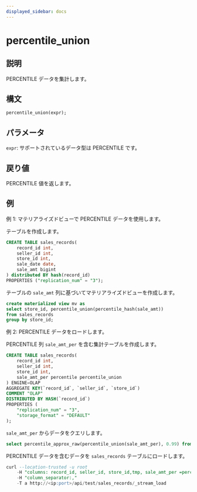 ```yaml
---
displayed_sidebar: docs
---
```


# percentile_union

## 説明

PERCENTILE データを集計します。

## 構文

```sql
percentile_union(expr);
```

## パラメータ

`expr`: サポートされているデータ型は PERCENTILE です。

## 戻り値

PERCENTILE 値を返します。

## 例

例 1: マテリアライズドビューで PERCENTILE データを使用します。

テーブルを作成します。

```sql
CREATE TABLE sales_records(
    record_id int, 
    seller_id int, 
    store_id int, 
    sale_date date, 
    sale_amt bigint
) distributed BY hash(record_id) 
PROPERTIES ("replication_num" = "3");
```

テーブルの `sale_amt` 列に基づいてマテリアライズドビューを作成します。

```sql
create materialized view mv as
select store_id, percentile_union(percentile_hash(sale_amt))
from sales_records
group by store_id;
```

例 2: PERCENTILE データをロードします。

PERCENTILE 列 `sale_amt_per` を含む集計テーブルを作成します。

```sql
CREATE TABLE sales_records(
    record_id int, 
    seller_id int, 
    store_id int, 
    sale_amt_per percentile percentile_union
) ENGINE=OLAP
AGGREGATE KEY(`record_id`, `seller_id`, `store_id`)
COMMENT "OLAP"
DISTRIBUTED BY HASH(`record_id`)
PROPERTIES (
    "replication_num" = "3",
    "storage_format" = "DEFAULT"
);
```

`sale_amt_per` からデータをクエリします。

```sql
select percentile_approx_raw(percentile_union(sale_amt_per), 0.99) from sales_records;
```

PERCENTILE データを含むデータを `sales_records` テーブルにロードします。

```sql
curl --location-trusted -u root
    -H "columns: record_id, seller_id, store_id,tmp, sale_amt_per =percentile_hash(tmp)"
    -H "column_separator:,"
    -T a http://<ip:port>/api/test/sales_records/_stream_load
```